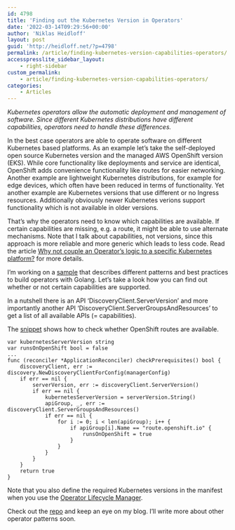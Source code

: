 ```yaml
---
id: 4798
title: 'Finding out the Kubernetes Version in Operators'
date: '2022-03-14T09:29:56+00:00'
author: 'Niklas Heidloff'
layout: post
guid: 'http://heidloff.net/?p=4798'
permalink: /article/finding-kubernetes-version-capabilities-operators/
accesspresslite_sidebar_layout:
    - right-sidebar
custom_permalink:
    - article/finding-kubernetes-version-capabilities-operators/
categories:
    - Articles
---
```


*Kubernetes operators allow the automatic deployment and management of software. Since different Kubernetes distributions have different capabilities, operators need to handle these differences.*

In the best case operators are able to operate software on different Kubernetes based platforms. As an example let’s take the self-deployed open source Kubernetes version and the managed AWS OpenShift version (EKS). While core functionality like deployments and service are identical, OpenShift adds convenience functionality like routes for easier networking. Another example are lightweight Kubernetes distributions, for example for edge devices, which often have been reduced in terms of functionality. Yet another example are Kubernetes versions that use different or no Ingress resources. Additionally obviously newer Kubernetes verions support functionality which is not available in older versions.

That’s why the operators need to know which capabilities are available. If certain capabilities are missing, e.g. a route, it might be able to use alternate mechanisms. Note that I talk about capabilities, not versions, since this approach is more reliable and more generic which leads to less code. Read the article [Why not couple an Operator’s logic to a specific Kubernetes platform?](https://developers.redhat.com/blog/2020/01/22/why-not-couple-an-operators-logic-to-a-specific-kubernetes-platform) for more details.

I’m working on a [sample](https://github.com/nheidloff/operator-sample-go) that describes different patterns and best practices to build operators with Golang. Let’s take a look how you can find out whether or not certain capabilities are supported.

In a nutshell there is an API ‘DiscoveryClient.ServerVersion’ and more importantly another API ‘DiscoveryClient.ServerGroupsAndResources’ to get a list of all available APIs (= capabilities).

The [snippet](https://github.com/nheidloff/operator-sample-go/blob/aa9fd15605a54f712e1233423236bd152940f238/operator-application/controllers/application_controller.go#L349) shows how to check whether OpenShift routes are available.

```
var kubernetesServerVersion string
var runsOnOpenShift bool = false
...
func (reconciler *ApplicationReconciler) checkPrerequisites() bool {
	discoveryClient, err := discovery.NewDiscoveryClientForConfig(managerConfig)
	if err == nil {
		serverVersion, err := discoveryClient.ServerVersion()
		if err == nil {
			kubernetesServerVersion = serverVersion.String()
			apiGroup, _, err := discoveryClient.ServerGroupsAndResources()
			if err == nil {
				for i := 0; i < len(apiGroup); i++ {
					if apiGroup[i].Name == "route.openshift.io" {
						runsOnOpenShift = true
					}
				}
			}
		}
	}
	return true
}
```

Note that you also define the required Kubernetes versions in the manifest when you use the [Operator Lifecycle Manager](https://olm.operatorframework.io/docs/best-practices/common/).

Check out the [repo](https://github.com/nheidloff/operator-sample-go) and keep an eye on my blog. I’ll write more about other operator patterns soon.